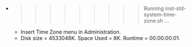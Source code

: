 * >>>>>>>>> Running inst-std-system-time-zone.sh ...
  * Insert Time Zone menu in Administration.
  * Disk size = 4533048K. Space Used = 8K. Runtime = 00:00:00:01.
